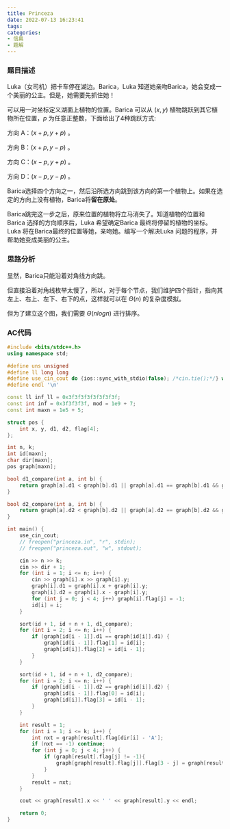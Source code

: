 ```yaml
---
title: Princeza
date: 2022-07-13 16:23:41
tags:
categories:
- 信奥
- 题解
---
```

### 题目描述

Luka（女司机）把卡车停在湖边。Barica，Luka 知道她亲吻Barica，她会变成一个美丽的公主。但是，她需要先抓住她！

<!-- more -->

可以用一对坐标定义湖面上植物的位置。Barica 可以从 $(x, y)$ 植物跳跃到其它植物所在位置，$p$ 为任意正整数，下面给出了4种跳跃方式:

方向 A：$(x + p, y + p)$ 。

方向 B：$(x + p, y - p)$ 。

方向 C：$(x - p, y + p)$ 。

方向 D：$(x - p, y - p)$ 。

Barica选择四个方向之一，然后沿所选方向跳到该方向的第一个植物上。如果在选定的方向上没有植物，Barica将**留在原处**。

Barica跳完这一步之后，原来位置的植物将立马消失了。知道植物的位置和 Barica 选择的方向顺序后，Luka 希望确定Barica 最终将停留的植物的坐标。Luka 将在Barica最终的位置等她，亲吻她。编写一个解决Luka 问题的程序，并帮助她变成美丽的公主。

### 思路分析
显然，Barica只能沿着对角线方向跳。

但直接沿着对角线枚举太慢了，所以，对于每个节点，我们维护四个指针，指向其左上、右上、左下、右下的点，这样就可以在 $\Theta (n)$ 的复杂度模拟。

但为了建立这个图，我们需要 $\Theta (nlogn)$ 进行排序。

### AC代码

```cpp
#include <bits/stdc++.h>
using namespace std;

#define uns unsigned
#define ll long long
#define use_cin_cout do {ios::sync_with_stdio(false); /*cin.tie();*/} while(false)
#define endl '\n'

const ll inf_ll = 0x3f3f3f3f3f3f3f3f;
const int inf = 0x3f3f3f3f, mod = 1e9 + 7;
const int maxn = 1e5 + 5;

struct pos {
    int x, y, d1, d2, flag[4];
};

int n, k;
int id[maxn];
char dir[maxn];
pos graph[maxn];

bool d1_compare(int a, int b) {
    return graph[a].d1 < graph[b].d1 || graph[a].d1 == graph[b].d1 && graph[a].d2 < graph[b].d2;
}

bool d2_compare(int a, int b) {
    return graph[a].d2 < graph[b].d2 || graph[a].d2 == graph[b].d2 && graph[a].d1 < graph[b].d1;
}

int main() {
    use_cin_cout;
    // freopen("princeza.in", "r", stdin);
    // freopen("princeza.out", "w", stdout);

    cin >> n >> k;
    cin >> dir + 1;
    for (int i = 1; i <= n; i++) {
        cin >> graph[i].x >> graph[i].y;
        graph[i].d1 = graph[i].x + graph[i].y;
        graph[i].d2 = graph[i].x - graph[i].y;
        for (int j = 0; j < 4; j++) graph[i].flag[j] = -1;
        id[i] = i;
    }

    sort(id + 1, id + n + 1, d1_compare);
    for (int i = 2; i <= n; i++) {
        if (graph[id[i - 1]].d1 == graph[id[i]].d1) {
            graph[id[i - 1]].flag[1] = id[i];
            graph[id[i]].flag[2] = id[i - 1];
        }
    }

    sort(id + 1, id + n + 1, d2_compare);    
    for (int i = 2; i <= n; i++) {
        if (graph[id[i - 1]].d2 == graph[id[i]].d2) {
            graph[id[i - 1]].flag[0] = id[i];
            graph[id[i]].flag[3] = id[i - 1];
        }
    }

    int result = 1;
    for (int i = 1; i <= k; i++) {
        int nxt = graph[result].flag[dir[i] - 'A'];
        if (nxt == -1) continue;
        for (int j = 0; j < 4; j++) {
            if (graph[result].flag[j] != -1){
                graph[graph[result].flag[j]].flag[3 - j] = graph[result].flag[3 - j];
            }
        }
        result = nxt;
    }

    cout << graph[result].x << ' ' << graph[result].y << endl;

    return 0;
}
```